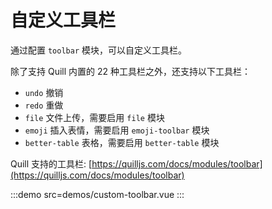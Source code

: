 # 自定义工具栏

通过配置 `toolbar` 模块，可以自定义工具栏。

除了支持 Quill 内置的 22 种工具栏之外，还支持以下工具栏：

- `undo` 撤销
- `redo` 重做
- `file` 文件上传，需要启用 `file` 模块
- `emoji` 插入表情，需要启用 `emoji-toolbar` 模块
- `better-table` 表格，需要启用 `better-table` 模块

Quill 支持的工具栏: [https://quilljs.com/docs/modules/toolbar](https://quilljs.com/docs/modules/toolbar)

:::demo src=demos/custom-toolbar.vue
:::
